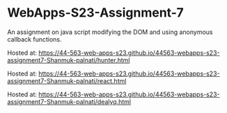 # WebApps-S23-Assignment-7
An assignment on java script modifying the DOM and using anonymous callback functions.

Hosted at: https://44-563-web-apps-s23.github.io/44563-webapps-s23-assignment7-Shanmuk-palnati/hunter.html

Hosted at: https://44-563-web-apps-s23.github.io/44563-webapps-s23-assignment7-Shanmuk-palnati/react.html

Hosted at: https://44-563-web-apps-s23.github.io/44563-webapps-s23-assignment7-Shanmuk-palnati/dealyq.html

